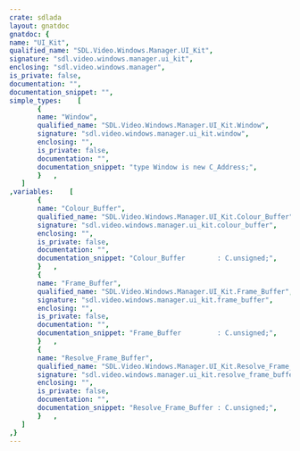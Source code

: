```yaml
---
crate: sdlada
layout: gnatdoc
gnatdoc: {
name: "UI_Kit",
qualified_name: "SDL.Video.Windows.Manager.UI_Kit",
signature: "sdl.video.windows.manager.ui_kit",
enclosing: "sdl.video.windows.manager",
is_private: false,
documentation: "",
documentation_snippet: "",
simple_types:    [
       {
       name: "Window",
       qualified_name: "SDL.Video.Windows.Manager.UI_Kit.Window",
       signature: "sdl.video.windows.manager.ui_kit.window",
       enclosing: "",
       is_private: false,
       documentation: "",
       documentation_snippet: "type Window is new C_Address;",
       }   ,
   ]
,variables:    [
       {
       name: "Colour_Buffer",
       qualified_name: "SDL.Video.Windows.Manager.UI_Kit.Colour_Buffer",
       signature: "sdl.video.windows.manager.ui_kit.colour_buffer",
       enclosing: "",
       is_private: false,
       documentation: "",
       documentation_snippet: "Colour_Buffer        : C.unsigned;",
       }   ,
       {
       name: "Frame_Buffer",
       qualified_name: "SDL.Video.Windows.Manager.UI_Kit.Frame_Buffer",
       signature: "sdl.video.windows.manager.ui_kit.frame_buffer",
       enclosing: "",
       is_private: false,
       documentation: "",
       documentation_snippet: "Frame_Buffer         : C.unsigned;",
       }   ,
       {
       name: "Resolve_Frame_Buffer",
       qualified_name: "SDL.Video.Windows.Manager.UI_Kit.Resolve_Frame_Buffer",
       signature: "sdl.video.windows.manager.ui_kit.resolve_frame_buffer",
       enclosing: "",
       is_private: false,
       documentation: "",
       documentation_snippet: "Resolve_Frame_Buffer : C.unsigned;",
       }   ,
   ]
,}
---
```

